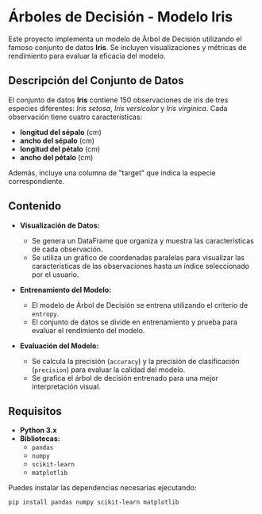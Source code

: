 # Árboles de Decisión - Modelo Iris

Este proyecto implementa un modelo de Árbol de Decisión utilizando el famoso conjunto de datos **Iris**. Se incluyen visualizaciones y métricas de rendimiento para evaluar la eficacia del modelo.

## Descripción del Conjunto de Datos

El conjunto de datos **Iris** contiene 150 observaciones de iris de tres especies diferentes: *Iris setosa*, *Iris versicolor* y *Iris virginica*. Cada observación tiene cuatro características:
- **longitud del sépalo** (cm)
- **ancho del sépalo** (cm)
- **longitud del pétalo** (cm)
- **ancho del pétalo** (cm)

Además, incluye una columna de "target" que indica la especie correspondiente.

## Contenido

- **Visualización de Datos:**
  - Se genera un DataFrame que organiza y muestra las características de cada observación.
  - Se utiliza un gráfico de coordenadas paralelas para visualizar las características de las observaciones hasta un índice seleccionado por el usuario.

- **Entrenamiento del Modelo:**
  - El modelo de Árbol de Decisión se entrena utilizando el criterio de `entropy`.
  - El conjunto de datos se divide en entrenamiento y prueba para evaluar el rendimiento del modelo.

- **Evaluación del Modelo:**
  - Se calcula la precisión (`accuracy`) y la precisión de clasificación (`precision`) para evaluar la calidad del modelo.
  - Se grafica el árbol de decisión entrenado para una mejor interpretación visual.

## Requisitos

- **Python 3.x**
- **Bibliotecas:**
  - `pandas`
  - `numpy`
  - `scikit-learn`
  - `matplotlib`

Puedes instalar las dependencias necesarias ejecutando:

```bash
pip install pandas numpy scikit-learn matplotlib
